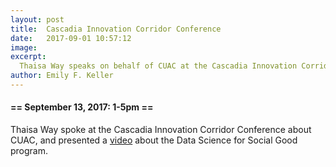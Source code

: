```yaml
---
layout: post
title:  Cascadia Innovation Corridor Conference
date:   2017-09-01 10:57:12
image:
excerpt:
  Thaisa Way speaks on behalf of CUAC at the Cascadia Innovation Corridor Conference
author: Emily F. Keller
---
```


#### == September 13, 2017: 1-5pm ==

Thaisa Way spoke at the Cascadia Innovation Corridor Conference about CUAC, and presented a <a href=https://youtu.be/RWGm4q0bq6I>video</a> about the Data Science for Social Good program.
